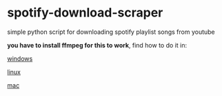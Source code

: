 # spotify-download-scraper
simple python script for downloading spotify playlist songs from youtube

**you have to install ffmpeg for this to work**, find how to do it in:

[windows](https://www.wikihow.com/Install-FFmpeg-on-Windows)

[linux](https://www.tecmint.com/install-ffmpeg-in-linux/)

[mac](https://github.com/fluent-ffmpeg/node-fluent-ffmpeg/wiki/Installing-ffmpeg-on-Mac-OS-X)

